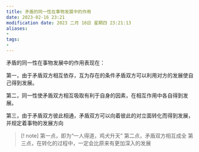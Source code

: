 ```yaml
---
title: 矛盾的同一性在事物发展中的作用
date: 2023-02-16 23:21
modification date: 2023 二月 16日 星期四 23:21:13
aliases: 
- 
tags: 
- 
---
```


矛盾的同一性在事物发展中的作用表现在：

第一，由于矛盾双方相互依存，互为存在的条件矛盾双方可以利用对方的发展使自己得到发展。

第二，同一性使矛盾双方相互吸取有利于自身的因素，在相互作用中各自得到发展。

第三，由于矛盾双方彼此相通，矛盾双方可以向着彼此的对立面转化而得到发展，并规定着事物的发展方向

>[! note]
>第一点，即为“一人得道，鸡犬升天”
>第二点，矛盾双方相互成全
>第三点，在转化的过程中，一定会比原来有更加深入的发展